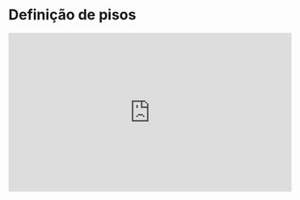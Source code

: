 # Definição de pisos

<iframe width="560" height="315" src="https://www.youtube.com/embed/7-2V9pWLrIA?si=W_STw_DQTJvZL8Ck" title="YouTube video player" frameborder="0" allow="accelerometer; autoplay; clipboard-write; encrypted-media; gyroscope; picture-in-picture; web-share" referrerpolicy="strict-origin-when-cross-origin" allowfullscreen></iframe>